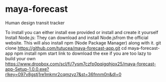# maya-forecast
Human design transit tracker

To install you can either install exe provided or install  and create it yourself 
Install Node.js: They can download and install Node.jsfrom the official website. This will also install npm (Node Package Manager) along with it.
git clone https://github.com/tutucea/maya-forecast-app.git
cd maya-forecast-app
npm install
npm start
link to download the exe if you are too lazy to build your own https://www.dropbox.com/scl/fi/7ysm7czfp0pqigqhjox25/maya-forecast-app-Setup-1.0.0.exe?rlkey=097v8gstj1re1mkmr2cqmzyz7&st=36fnnm0n&dl=0
